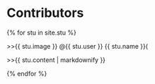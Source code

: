 # Contributors

{% for stu in site.stu %}
  <p>  >>{{ stu.image }} @{{ stu.user }} {{ stu.name }}(</p>
  <p>    >>{{ stu.content | markdownify }}</p>
{% endfor %}
